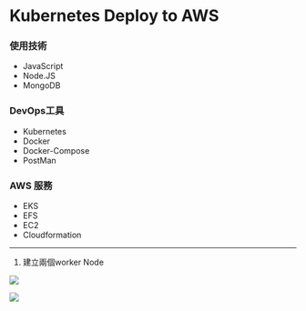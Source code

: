 # Kubernetes Deploy to AWS

### 使用技術
- JavaScript
- Node.JS
- MongoDB

### DevOps工具
- Kubernetes
- Docker
- Docker-Compose
- PostMan

### AWS 服務
- EKS
- EFS
- EC2
- Cloudformation
---
1.  建立兩個worker Node 

![](https://i.imgur.com/XesHj3h.png)



![](https://i.imgur.com/99M1OXL.png)